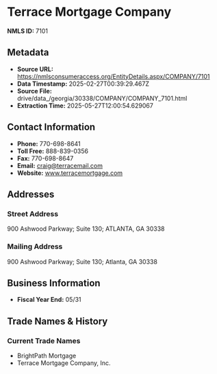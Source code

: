 # Terrace Mortgage Company

**NMLS ID:** 7101

## Metadata
- **Source URL:** https://nmlsconsumeraccess.org/EntityDetails.aspx/COMPANY/7101
- **Data Timestamp:** 2025-02-27T00:39:29.467Z
- **Source File:** drive/data_/georgia/30338/COMPANY/COMPANY_7101.html
- **Extraction Time:** 2025-05-27T12:00:54.629067

## Contact Information
- **Phone:** 770-698-8641
- **Toll Free:** 888-839-0356
- **Fax:** 770-698-8647
- **Email:** craig@terracemail.com
- **Website:** www.terracemortgage.com

## Addresses
### Street Address
900 Ashwood Parkway; Suite 130; ATLANTA, GA 30338

### Mailing Address
900 Ashwood Parkway; Suite 130; Atlanta, GA 30338

## Business Information
- **Fiscal Year End:** 05/31

## Trade Names & History
### Current Trade Names
- BrightPath Mortgage
- Terrace Mortgage Company, Inc.
